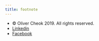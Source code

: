```yaml
---
title: footnote
---
```


* © Oliver Cheok 2019. All rights reserved.
* [Linkedin](https://www.linkedin.com/in/olivercheok/)
* [Facebook](https://www.facebook.com/olivercheok)